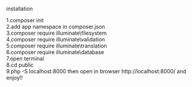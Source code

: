 installation <br>

1.composer init <br>
2.add app namespace in composer.json <br>
3.composer require illuminate\filesystem <br>
4.composer require illuminate\validation <br>
5.composer require illuminate\translation <br>
6.composer require illuminate\database <br>
7.open terminal <br>
8.cd public <br>
9.php -S localhost:8000 then open in browser http://localhost:8000/ and enjoy!!
